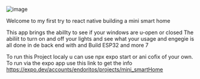 ![image](https://github.com/endoritos/mini_smartHome/assets/119358598/f61da7ef-a14f-4c25-bc8d-d400f37e8e41)


Welcome to my first try to react native building a mini smart home

This app brings the abillty to see if your windows are u-open or closed
The abiliit to turn on and off your lights
and see what your usage and engegie is 
all done in de back end with and Build ESP32 and more 7


To run this Project localy u can use npx  expo start or ani cofix of your own.
To run via the expo app use this link to get the info https://expo.dev/accounts/endoritos/projects/mini_smartHome

